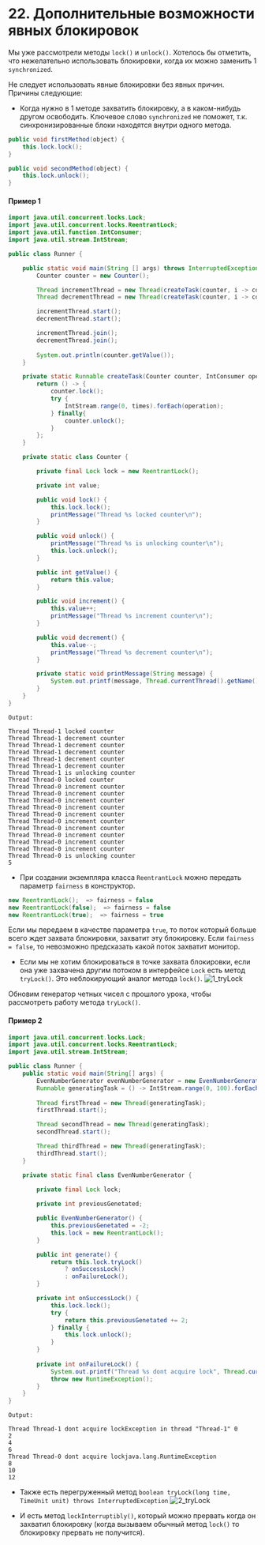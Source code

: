 # 22. Дополнительные возможности явных блокировок

Мы уже рассмотрели методы `lock()` и `unlock()`. Хотелось бы отметить, что нежелательно использовать 
блокировки, когда их можно заменить 1 `synchronized`.

Не следует использовать явные блокировки без явных причин. Причины следующие:
* Когда нужно в 1 методе захватить блокировку, а в каком-нибудь другом освободить. Ключевое слово
`synchronized` не поможет, т.к. синхронизированные блоки находятся внутри одного метода. 
```java
public void firstMethod(object) {
    this.lock.lock();
}

public void secondMethod(object) {
    this.lock.unlock();
}
```

#### Пример 1
```java
import java.util.concurrent.locks.Lock;
import java.util.concurrent.locks.ReentrantLock;
import java.util.function.IntConsumer;
import java.util.stream.IntStream;

public class Runner {

    public static void main(String [] args) throws InterruptedException {
        Counter counter = new Counter();

        Thread incrementThread = new Thread(createTask(counter, i -> counter.increment(), 10));
        Thread decrementThread = new Thread(createTask(counter, i -> counter.decrement(), 5));

        incrementThread.start();
        decrementThread.start();

        incrementThread.join();
        decrementThread.join();
    
        System.out.println(counter.getValue());
    }

    private static Runnable createTask(Counter counter, IntConsumer operation, int times) {
        return () -> {
            counter.lock();
            try {
                IntStream.range(0, times).forEach(operation);
            } finally{
                counter.unlock();
            }
        };
    }

    private static class Counter {

        private final Lock lock = new ReentrantLock();

        private int value;        

        public void lock() {
            this.lock.lock();
            printMessage("Thread %s locked counter\n");
        }

        public void unlock() {
            printMessage("Thread %s is unlocking counter\n");
            this.lock.unlock();
        }

        public int getValue() {
            return this.value;
        }

        public void increment() {
            this.value++;
            printMessage("Thread %s increment counter\n");
        }

        public void decrement() {
            this.value--;
            printMessage("Thread %s decrement counter\n");
        }

        private static void printMessage(String message) {
            System.out.printf(message, Thread.currentThread().getName());
        }
    }
}
```

```
Output:

Thread Thread-1 locked counter
Thread Thread-1 decrement counter
Thread Thread-1 decrement counter
Thread Thread-1 decrement counter
Thread Thread-1 decrement counter
Thread Thread-1 decrement counter
Thread Thread-1 is unlocking counter
Thread Thread-0 locked counter
Thread Thread-0 increment counter
Thread Thread-0 increment counter
Thread Thread-0 increment counter
Thread Thread-0 increment counter
Thread Thread-0 increment counter
Thread Thread-0 increment counter
Thread Thread-0 increment counter
Thread Thread-0 increment counter
Thread Thread-0 increment counter
Thread Thread-0 increment counter
Thread Thread-0 is unlocking counter
5
```

* При создании экземпляра класса `ReentrantLock` можно передать параметр `fairness` в конструктор.
```java
new ReentrantLock();  => fairness = false
new ReentrantLock(false);  => fairness = false
new ReentrantLock(true);  => fairness = true
```

Если мы передаем в качестве параметра `true`, то поток который больше всего ждет захвата блокировки, захватит
эту блокировку. Если `fairness = false`, то невозможно предсказать какой поток захватит монитор.

* Если мы не хотим блокироваться в точке захвата блокировки, если она уже захвачена другим потоком в интерфейсе
`Lock` есть метод `tryLock()`. Это неблокирующий аналог метода `lock()`. 
![1_tryLock](../images/22/1_tryLock.png)

Обновим генератор четных чисел с прошлого урока, чтобы рассмотреть работу метода `tryLock()`.

#### Пример 2
```java
import java.util.concurrent.locks.Lock;
import java.util.concurrent.locks.ReentrantLock;
import java.util.stream.IntStream;

public class Runner {
    public static void main(String[] args) {
        EvenNumberGenerator evenNumberGenerator = new EvenNumberGenerator();
        Runnable generatingTask = () -> IntStream.range(0, 100).forEach(i -> System.out.println(evenNumberGenerator.generate()));
        
        Thread firstThread = new Thread(generatingTask);
        firstThread.start();

        Thread secondThread = new Thread(generatingTask);
        secondThread.start();

        Thread thirdThread = new Thread(generatingTask);
        thirdThread.start();
    }

    private static final class EvenNumberGenerator {
        
        private final Lock lock;

        private int previousGenetated;

        public EvenNumberGenerator() {
            this.previousGenetated = -2;
            this.lock = new ReentrantLock();
        }

        public int generate() {
            return this.lock.tryLock() 
                ? onSuccessLock()
                : onFailureLock();
        }

        private int onSuccessLock() {
            this.lock.lock();
            try {
                return this.previousGenetated += 2;
            } finally {
                this.lock.unlock();
            }
        }
        
        private int onFailureLock() {
            System.out.printf("Thread %s dont acquire lock", Thread.currentThread().getName());
            throw new RuntimeException();
        }
    }
}
```

```
Output:

Thread Thread-1 dont acquire lockException in thread "Thread-1" 0
2
4
6
Thread Thread-0 dont acquire lockjava.lang.RuntimeException
8
10
12
```

* Также есть перегруженный метод `boolean tryLock(long time, TimeUnit unit) throws InterruptedException`
![2_tryLock](../images/22/2_tryLock.png)

* И есть метод `lockInterruptibly()`, который можно прервать когда он захватил блокировку (когда вызываем
обычный метод `lock()` то блокировку прервать не получится).
